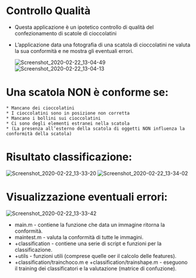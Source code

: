 # Controllo Qualità

* Questa applicazione è un ipotetico controllo di qualità del
  confezionamento di scatole di cioccolatini
* L’applicazione data una fotografia di una scatola di cioccolatini ne valuta la sua
  conformità e ne mostra gli eventuali errori.
  
  ![Screenshot_2020-02-22_13-04-49](/uploads/72bd6c4de0328afff35c30a5ed853233/Screenshot_2020-02-22_13-04-49.png)
  ![Screenshot_2020-02-22_13-04-13](/uploads/c7617b95df26fc7258b057b2d624ff52/Screenshot_2020-02-22_13-04-13.png)

# Una scatola NON è conforme se:

    * Mancano dei cioccolatini
    * I cioccolatini sono in posizione non corretta
    * Mancano i bollini sui cioccolatini
    * Ci sono degli elementi estranei nella scatola
    * (La presenza all’esterno della scatola di oggetti NON influenza la conformità della scatola)

# Risultato classificazione:

 ![Screenshot_2020-02-22_13-33-20](/uploads/6e164e1369bdae3b5ffce3be60c564e6/Screenshot_2020-02-22_13-33-20.png)
 ![Screenshot_2020-02-22_13-34-02](/uploads/8216a5f373493a61598361ec02b9bdea/Screenshot_2020-02-22_13-34-02.png)

# Visualizzazione eventuali errori:

 ![Screenshot_2020-02-22_13-33-42](/uploads/055a150155b3e1bf9d0c65d219fe9b24/Screenshot_2020-02-22_13-33-42.png)

  
* main.m - contiene la funzione che data un immagine ritorna la conformità.
* maintest.m - valuta la conformità di tutte le immagini.
* +classification - contiene una serie di script e funzioni per la classificazione.
* +utils - funzioni utili (comprese quelle oer il calcolo delle features).
* +classification/trainchoco.m e +classification/trainshape.m - eseguono il training dei classificatori e la valutazione (matrice di confuzione).
